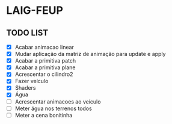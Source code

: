 # LAIG-FEUP
## TODO LIST

- [X] Acabar animacao linear
- [X] Mudar aplicação da matriz de animação para update e apply
- [X] Acabar a primitiva patch
- [X] Acabar a primitiva plane
- [X] Acrescentar o cilindro2
- [X] Fazer veículo
- [X] Shaders
- [X] Água
- [ ] Acrescentar animacoes ao veículo
- [ ] Meter água nos terrenos todos
- [ ] Meter a cena bonitinha
